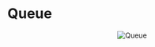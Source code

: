 # Queue

<p align="Center">
<img src="https://github.com/Vinaypatil-Ev/vinEv_DataStructure/blob/master/Documents/img/queue.p" alt="Queue">
</p>
